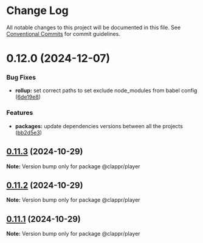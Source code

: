 # Change Log

All notable changes to this project will be documented in this file.
See [Conventional Commits](https://conventionalcommits.org) for commit guidelines.

# 0.12.0 (2024-12-07)


### Bug Fixes

* **rollup:** set correct paths to set exclude node_modules from babel config ([6de19e8](https://github.com/clappr/clappr/commit/6de19e8cafedc6d75a83a1c8fc74720aa954e541))


### Features

* **packages:** update dependencies versions between all the projects ([bb2d5e3](https://github.com/clappr/clappr/commit/bb2d5e3d8df5190cf4eff9f85f5b91c801998a96))





## [0.11.3](https://github.com/clappr/clappr/compare/@clappr/player@0.11.2...@clappr/player@0.11.3) (2024-10-29)

**Note:** Version bump only for package @clappr/player





## [0.11.2](https://github.com/clappr/clappr/compare/@clappr/player@0.11.1...@clappr/player@0.11.2) (2024-10-29)

**Note:** Version bump only for package @clappr/player





## [0.11.1](https://github.com/clappr/clappr/compare/@clappr/player@0.11.0...@clappr/player@0.11.1) (2024-10-29)

**Note:** Version bump only for package @clappr/player
